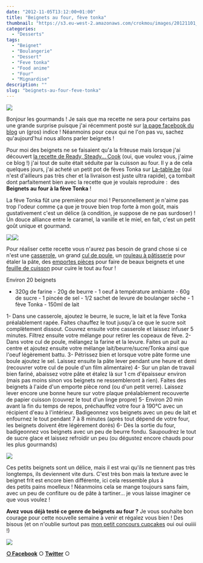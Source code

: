 ```yaml
---
date: "2012-11-05T13:12:00+01:00"
title: "Beignets au four, fève tonka"
thumbnail: "https://s3.eu-west-2.amazonaws.com/crokmou/images/20121101_beignet_four_feve_tonka_0027.jpg"
categories:
  - "Desserts"
tags:
  - "Beignet"
  - "Boulangerie"
  - "Dessert"
  - "Feve tonka"
  - "Food anime"
  - "Four"
  - "Mignardise"
description: ""
slug: "beignets-au-four-feve-tonka"
---
```


[![](http://2.bp.blogspot.com/-5YQU80jcz8Q/UJKOjptQ6MI/AAAAAAAAFEM/eGgffaftrnc/s640/20121101_beignet_four_feve_tonka_crokmou_3379.gif)](http://2.bp.blogspot.com/-5YQU80jcz8Q/UJKOjptQ6MI/AAAAAAAAFEM/eGgffaftrnc/s1600/20121101_beignet_four_feve_tonka_crokmou_3379.gif)

Bonjour les gourmands ! Je sais que ma recette ne sera pour certains pas une grande surprise puisque j'ai récemment posté sur [la page facebook du blog](https://www.facebook.com/pages/CroKMou/148093255259077) un (gros) indice ! Néanmoins pour ceux qui ne l'on pas vu, sachez qu'aujourd'hui nous allons parler beignets !

Pour moi des beignets ne se faisaient qu'a la friteuse mais lorsque j'ai découvert [la recette de Ready, Steady... Cook](http://miomiom.eklablog.com/beignets-au-four-a-la-feve-tonka-a45507836) (oui, que voulez vous, j'aime ce blog !) j'ai tout de suite était séduite par la cuisson au four. Il y a de cela quelques jours, j'ai acheté un petit pot de fèves Tonka sur [La-table.be](http://www.la-table.be/boutique/) (qui n'est d'ailleurs pas très cher et la livraison est juste ultra rapide), ça tombait dont parfaitement bien avec la recette que je voulais reproduire :  des **Beignets au four à la fève Tonka** !

La fève Tonka fût une première pour moi ! Personnellement je n'aime pas trop l'odeur comme ça que je trouve bien trop forte à mon goût, mais gustativement c'est un délice (à condition, je suppose de ne pas surdoser) ! Un douce alliance entre le caramel, la vanille et le miel, en fait, c'est un petit goût unique et gourmand.

[![](http://2.bp.blogspot.com/-Ta5bgymGP30/UJKqBW48P1I/AAAAAAAAFEk/q62mNM-s4vI/s400/20121101_beignet_four_feve_tonka_0030.jpg)](http://2.bp.blogspot.com/-Ta5bgymGP30/UJKqBW48P1I/AAAAAAAAFEk/q62mNM-s4vI/s1600/20121101_beignet_four_feve_tonka_0030.jpg)[![](http://3.bp.blogspot.com/-q3l4RYZWcDM/UJKqCB5tf-I/AAAAAAAAFE8/pp22mMnAkc8/s400/20121101_beignet_four_feve_tonka_0035.jpg)](http://3.bp.blogspot.com/-q3l4RYZWcDM/UJKqCB5tf-I/AAAAAAAAFE8/pp22mMnAkc8/s1600/20121101_beignet_four_feve_tonka_0035.jpg)

Pour réaliser cette recette vous n'aurez pas besoin de grand chose si ce n'est une [casserole](http://www.rueducommerce.fr/index/casserole%20fonte), un grand [cul de poule](http://www.rueducommerce.fr/m/pl/malid:48515370), un [rouleau à pâtisserie](http://www.rueducommerce.fr/index/rouleau%20patisserie) pour étaler la pâte, des [emportes pièces](http://www.rueducommerce.fr/m/pl/malid:43774610) pour faire de beaux beignets et une [feuille de cuisson](http://www.rueducommerce.fr/index/feuille%20de%20cuisson) pour cuire le tout au four !

<a name="more"></a>

Environ 20 beignets

- 320g de farine - 20g de beurre - 1 oeuf à température ambiante - 60g de sucre - 1 pincée de sel - 1/2 sachet de levure de boulanger sèche - 1 fève Tonka - 150ml de lait

1- Dans une casserole, ajoutez le beurre, le sucre, le lait et la fève Tonka préalablement rapée. Faites chauffez le tout jusqu'à ce que le sucre soit complètement dissout. Couvrez ensuite votre casserole et laissez infuser 5 minutes. Filtrez ensuite votre mélange pour retirer les copeaux de fève. 2- Dans votre cul de poule, mélangez la farine et la levure. Faites un puit au centre et ajoutez ensuite votre mélange lait/beurre/sucre/Tonka ainsi que l'oeuf légèrement battu. 3- Pétrissez bien et lorsque votre pâte forme une boule ajoutez le sel. Laissez ensuite la pâte lever pendant une heure et demi (recouvrer votre cul de poule d'un film alimentaire) 4- Sur un plan de travail bien fariné, abaissez votre pâte et étalez là sur 1 cm d'épaisseur environ (mais pas moins sinon vos beignets ne ressembleront à rien). Faites des beignets à l'aide d'un emporte pièce rond (ou d'un petit verre). Laissez lever encore une bonne heure sur votre plaque préalablement recouverte de papier cuisson (couvrez le tout d'un linge propre) 5- Environ 20 min avant la fin du temps de repos, préchauffez votre four à 190°C avec un récipient d'eau à l'intérieur. Badigeonnez vos beignets avec un peu de lait et enfournez le tout pendant 7 à 8 minutes (après tout dépend de votre four, les beignets doivent être légèrement dorés) 6- Dès la sortie du four, badigeonnez vos beignets avec un peu de beurre fondu. Saupoudrez le tout de sucre glace et laissez refroidir un peu (ou dégustez encore chauds pour les plus gourmands)

[![](http://2.bp.blogspot.com/-5YQU80jcz8Q/UJKOjptQ6MI/AAAAAAAAFEM/eGgffaftrnc/s640/20121101_beignet_four_feve_tonka_crokmou_3379.gif)](http://2.bp.blogspot.com/-5YQU80jcz8Q/UJKOjptQ6MI/AAAAAAAAFEM/eGgffaftrnc/s1600/20121101_beignet_four_feve_tonka_crokmou_3379.gif)

Ces petits beignets sont un délice, mais il est vrai qu'ils ne tiennent pas très longtemps, ils deviennent vite durs. C'est très bon mais la texture avec le beignet frit est encore bien différente, ici cela ressemble plus à des petits pains moelleux ! Néanmoins cela se mange toujours sans faim, avec un peu de confiture ou de pâte à tartiner... je vous laisse imaginer ce que vous voulez !

**Avez vous déjà testé ce genre de beignets au four ?** Je vous souhaite bon courage pour cette nouvelle semaine à venir et régalez vous bien ! Des bisous (et on n'oublie surtout pas [mon petit concours cupcakes](https://crokmou.com/2012/10/concours-recette-cupcake-partenaire-petitplat.fr.html) oui oui ouiiii !)

[![](http://www.deviantart.com/download/40823647/Sprinkley_Cupcake_icon_by_u_smell_like_inu_poo.gif)](http://www.deviantart.com/download/40823647/Sprinkley_Cupcake_icon_by_u_smell_like_inu_poo.gif)

[**○<span style="font-size: xx-small; margin: 0px; outline: 0px; padding: 0px;"><span style="font-family: Arial, Helvetica, sans-serif; margin: 0px; outline: 0px; padding: 0px;"> </span></span>Facebook**](https://www.facebook.com/pages/CroKMou/148093255259077) ○ [**Twitter**](https://twitter.com/Crokmou) ○